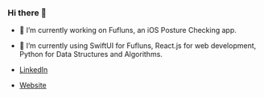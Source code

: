 ### Hi there 👋
- 🔭 I’m currently working on Fufluns, an iOS Posture Checking app.
- 🌱 I’m currently using SwiftUI for Fufluns, React.js for web development, Python for Data Structures and Algorithms.

- [LinkedIn](https://www.linkedin.com/in/james-yang-905761146/)
- [Website](https://tojroob.netlify.app/)

<!--
**tojroob/tojroob** is a ✨ _special_ ✨ repository because its `README.md` (this file) appears on your GitHub profile.

Here are some ideas to get you started:

- 🔭 I’m currently working on ...
- 🌱 I’m currently learning ...
- 👯 I’m looking to collaborate on ...
- 🤔 I’m looking for help with ...
- 💬 Ask me about ...
- 📫 How to reach me: ...
- 😄 Pronouns: ...
- ⚡ Fun fact: ...
-->
